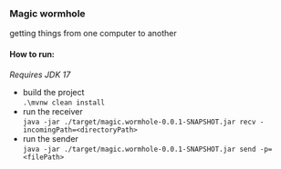 ### Magic wormhole

getting things from one computer to another

#### How to run:

<i>Requires JDK 17</i>

- build the project  
`.\mvnw clean install`
- run the receiver  
`java -jar ./target/magic.wormhole-0.0.1-SNAPSHOT.jar recv -incomingPath=<directoryPath>`
- run the sender  
`java -jar ./target/magic.wormhole-0.0.1-SNAPSHOT.jar send -p=<filePath>`

